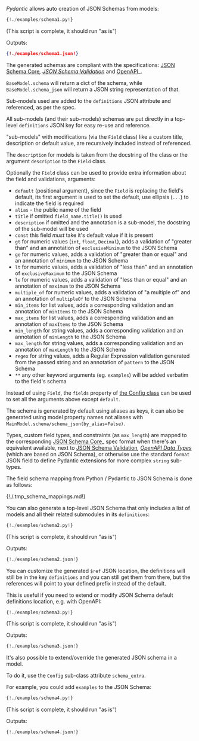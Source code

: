 *Pydantic* allows auto creation of JSON Schemas from models:

```py
{!./examples/schema1.py!}
```

(This script is complete, it should run "as is")

Outputs:

```json
{!./examples/schema1.json!}
```

The generated schemas are compliant with the specifications:
[JSON Schema Core](https://json-schema.org/latest/json-schema-core.html)_,
[JSON Schema Validation](https://json-schema.org/latest/json-schema-validation.html)_ and
[OpenAPI](https://github.com/OAI/OpenAPI-Specification)_.

`BaseModel.schema` will return a dict of the schema, while `BaseModel.schema_json` will return a JSON string
representation of that.

Sub-models used are added to the `definitions` JSON attribute and referenced, as per the spec.

All sub-models (and their sub-models) schemas are put directly in a top-level `definitions` JSON key for easy re-use
and reference.

"sub-models" with modifications (via the `Field` class) like a custom title, description or default value,
are recursively included instead of referenced.

The `description` for models is taken from the docstring of the class or the argument `description` to
the `Field` class.

Optionally the `Field` class can be used to provide extra information about the field and validations, arguments:

* `default` (positional argument), since the `Field` is replacing the field's default, its first
  argument is used to set the default, use ellipsis (``...``) to indicate the field is required
* `alias` - the public name of the field
* `title` if omitted `field_name.title()` is used
* `description` if omitted and the annotation is a sub-model, the docstring of the sub-model will be used
* `const` this field *must* take it's default value if it is present
* `gt` for numeric values (``int``, `float`, `Decimal`), adds a validation of "greater than" and an annotation
  of `exclusiveMinimum` to the JSON Schema
* `ge` for numeric values, adds a validation of "greater than or equal" and an annotation of `minimum` to the
  JSON Schema
* `lt` for numeric values, adds a validation of "less than" and an annotation of `exclusiveMaximum` to the
  JSON Schema
* `le` for numeric values, adds a validation of "less than or equal" and an annotation of `maximum` to the
  JSON Schema
* `multiple_of` for numeric values, adds a validation of "a multiple of" and an annotation of `multipleOf` to the
  JSON Schema
* `min_items` for list values, adds a corresponding validation and an annotation of `minItems` to the
  JSON Schema
* `max_items` for list values, adds a corresponding validation and an annotation of `maxItems` to the
  JSON Schema
* `min_length` for string values, adds a corresponding validation and an annotation of `minLength` to the
  JSON Schema
* `max_length` for string values, adds a corresponding validation and an annotation of `maxLength` to the
  JSON Schema
* `regex` for string values, adds a Regular Expression validation generated from the passed string and an
  annotation of `pattern` to the JSON Schema
* `**` any other keyword arguments (eg. `examples`) will be added verbatim to the field's schema

Instead of using `Field`, the `fields` property of [the Config class](model_config.md) can be used
to set all the arguments above except `default`.

The schema is generated by default using aliases as keys, it can also be generated using model
property names not aliases with `MainModel.schema/schema_json(by_alias=False)`.

Types, custom field types, and constraints (as `max_length`) are mapped to the corresponding
[JSON Schema Core](http://json-schema.org/latest/json-schema-core.html#rfc.section.4.3.1)_ spec format when there's
an equivalent available, next to [JSON Schema Validation](http://json-schema.org/latest/json-schema-validation.html)_,
[OpenAPI Data Types](https://github.com/OAI/OpenAPI-Specification/blob/master/versions/3.0.2.md#data-types)_
(which are based on JSON Schema), or otherwise use the standard `format` JSON field to define Pydantic extensions
for more complex `string` sub-types.

The field schema mapping from Python / Pydantic to JSON Schema is done as follows:

{!./.tmp_schema_mappings.md!}

You can also generate a top-level JSON Schema that only includes a list of models and all their related
submodules in its `definitions`:

```py
{!./examples/schema2.py!}
```

(This script is complete, it should run "as is")

Outputs:

```py
{!./examples/schema2.json!}
```

You can customize the generated `$ref` JSON location, the definitions will still be in the key `definitions` and
you can still get them from there, but the references will point to your defined prefix instead of the default.

This is useful if you need to extend or modify JSON Schema default definitions location, e.g. with OpenAPI:

```py
{!./examples/schema3.py!}
```

(This script is complete, it should run "as is")

Outputs:

```py
{!./examples/schema3.json!}
```

It's also possible to extend/override the generated JSON schema in a model.

To do it, use the `Config` sub-class attribute `schema_extra`.

For example, you could add `examples` to the JSON Schema:

```py
{!./examples/schema4.py!}
```

(This script is complete, it should run "as is")

Outputs:

```py
{!./examples/schema4.json!}
```
